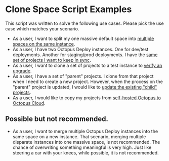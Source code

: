 # Clone Space Script Examples
This script was written to solve the following use cases.  Please pick the use case which matches your scenario.

- As a user, I want to split my one massive default space into [multiple spaces on the same instance](UseCase-BreakUpSpace.md).
- As a user, I have two Octopus Deploy instances.  One for dev/test deployments.  Another for staging/prod deployments.  I have the [same set of projects I want to keep in sync](UseCase-KeepInstancesInSync.md).
- As a user, I want to clone a set of projects to a test instance to [verify an upgrade](UseCase-CopyToTestInstance.md).
- As a user, I have a set of "parent" projects.  I clone from that project when I need to create a new project.  However, when the process on the "parent" project is updated, I would like to [update the existing "child" projects](UseCase-ParentChildProjects.md).
- As a user, I would like to copy my projects from [self-hosted Octopus to Octopus Cloud](UseCase-MigrateFromSelfHostedToCloud.md).

## Possible but not recommended.

- As a user, I want to merge multiple Octopus Deploy instances into the same space on a new instance.  That scenario, merging multiple disparate instances into one massive space, is not recommended.  The chance of overwriting something meaningful is very high.  Just like steering a car with your knees, while possible, it is not recommended.
